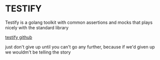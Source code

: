 # TESTIFY 

Testify is a golang toolkit with common assertions and mocks that plays nicely with the standard library

[testify github](https://github.com/stretchr/testify)

just don't give up until you can't go any further, because if we'd given up we wouldm't be telling the story
